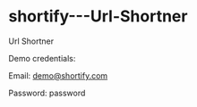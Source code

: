 # shortify---Url-Shortner
Url Shortner

Demo credentials:

Email: demo@shortify.com

Password: password